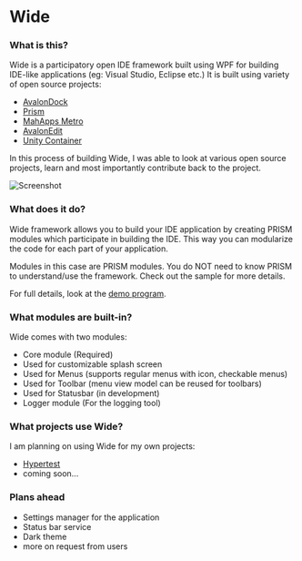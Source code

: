# Wide

### What is this?

Wide is a participatory open IDE framework built using WPF for building IDE-like applications (eg: Visual Studio, Eclipse etc.) It is built using variety of open source projects:

* [AvalonDock](http://avalondock.codeplex.com)
* [Prism](http://compositewpf.codeplex.com/)
* [MahApps Metro](https://github.com/MahApps/MahApps.Metro)
* [AvalonEdit](https://github.com/icsharpcode/SharpDevelop/wiki/AvalonEdit)
* [Unity Container](http://msdn.microsoft.com/en-us/library/ff660899\(v=pandp.20\).aspx)

In this process of building Wide, I was able to look at various open source projects, learn and most importantly contribute back to the project.

![Screenshot](https://raw.github.com/wiki/chandramouleswaran/Wide/Wide.png)

### What does it do?

Wide framework allows you to build your IDE application by creating PRISM modules which participate in building the IDE. This way you can modularize the code for each part of your application. 

Modules in this case are PRISM modules. You do NOT need to know PRISM to understand/use the framework. Check out the sample for more details.

For full details, look at the [demo program](https://tobelinkedsoon).

### What modules are built-in?

Wide comes with two modules:

* Core module (Required)
 * Used for customizable splash screen
 * Used for Menus (supports regular menus with icon, checkable menus)
 * Used for Toolbar (menu view model can be reused for toolbars)
 * Used for Statusbar (in development)
* Logger module (For the logging tool)

### What projects use Wide?

I am planning on using Wide for my own projects:

* [Hypertest](https://github.com/chandramouleswaran/Hypertest)
* coming soon...

### Plans ahead
* Settings manager for the application
* Status bar service
* Dark theme
* more on request from users